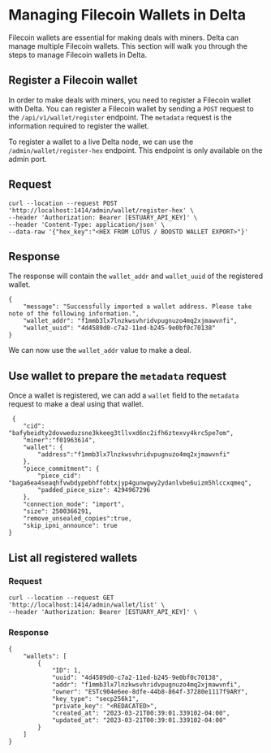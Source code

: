 # Managing Filecoin Wallets in Delta
Filecoin wallets are essential for making deals with miners. Delta can manage multiple Filecoin wallets. This section will walk you through the steps to manage Filecoin wallets in Delta.

## Register a Filecoin wallet
In order to make deals with miners, you need to register a Filecoin wallet with Delta. You can register a Filecoin wallet by sending a `POST` request to the `/api/v1/wallet/register` endpoint. The `metadata` request is the information required to register the wallet.

To register a wallet to a live Delta node, we can use the `/admin/wallet/register-hex` endpoint. This endpoint is only available on the admin port.
## Request
```
curl --location --request POST 'http://localhost:1414/admin/wallet/register-hex' \
--header 'Authorization: Bearer [ESTUARY_API_KEY]' \
--header 'Content-Type: application/json' \
--data-raw '{"hex_key":"<HEX FROM LOTUS / BOOSTD WALLET EXPORT>"}'
```

## Response
The response will contain the `wallet_addr` and `wallet_uuid` of the registered wallet.
```
{
    "message": "Successfully imported a wallet address. Please take note of the following information.",
    "wallet_addr": "f1mmb3lx7lnzkwsvhridvpugnuzo4mq2xjmawvnfi",
    "wallet_uuid": "4d4589d0-c7a2-11ed-b245-9e0bf0c70138"
}
```

We can now use the `wallet_addr` value to make a deal.

## Use wallet to prepare the `metadata` request
Once a wallet is registered, we can add a `wallet` field to the `metadata` request to make a deal using that wallet.
```
 {
    "cid": "bafybeidty2dovweduzsne3kkeeg3tllvxd6nc2ifh6ztexvy4krc5pe7om",
    "miner":"f01963614",
    "wallet": {
        "address":"f1mmb3lx7lnzkwsvhridvpugnuzo4mq2xjmawvnfi"
    },
    "piece_commitment": {
        "piece_cid": "baga6ea4seaqhfvwbdypebhffobtxjyp4gunwgwy2ydanlvbe6uizm5hlccxqmeq",
        "padded_piece_size": 4294967296
    },
    "connection_mode": "import",
    "size": 2500366291,
    "remove_unsealed_copies":true, 
    "skip_ipni_announce": true
}
```


## List all registered wallets
### Request
```
curl --location --request GET 'http://localhost:1414/admin/wallet/list' \
--header 'Authorization: Bearer [ESTUARY_API_KEY]' \
```
### Response
```
{
    "wallets": [
        {
            "ID": 1,
            "uuid": "4d4589d0-c7a2-11ed-b245-9e0bf0c70138",
            "addr": "f1mmb3lx7lnzkwsvhridvpugnuzo4mq2xjmawvnfi",
            "owner": "ESTc904e6ee-8dfe-44b8-864f-37280e1117f9ARY",
            "key_type": "secp256k1",
            "private_key": "<REDACATED>",
            "created_at": "2023-03-21T00:39:01.339102-04:00",
            "updated_at": "2023-03-21T00:39:01.339102-04:00"
        }
    ]
}
```
